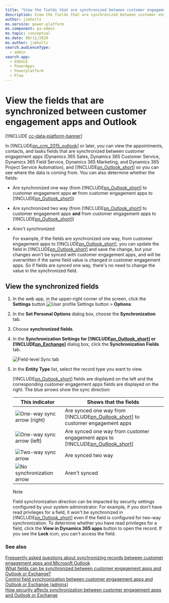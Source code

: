 ```yaml
---
title: "View the fields that are synchronized between customer engagement apps and Outlook  | MicrosoftDocs"
description: View the fields that are synchronized between customer engagement apps and Outlook
author: jimholtz
ms.service: power-platform
ms.component: pa-admin
ms.topic: conceptual
ms.date: 09/11/2020
ms.author: jimholtz
search.audienceType: 
  - admin
search.app:
  - D365CE
  - PowerApps
  - Powerplatform
  - Flow
---
```

# View the fields that are synchronized between customer engagement apps and Outlook

[!INCLUDE [cc-data-platform-banner](../includes/cc-data-platform-banner.md)]

In [!INCLUDE[pn_crm_2015_outlook](../includes/pn-crm-2015-outlook.md)] or later, you can view the appointments, contacts, and tasks fields that are synchronized between customer engagement apps (Dynamics 365 Sales, Dynamics 365 Customer Service, Dynamics 365 Field Service, Dynamics 365 Marketing, and Dynamics 365 Project Service Automation), and [!INCLUDE[pn_Outlook_short](../includes/pn-outlook-short.md)] so you can see where the data is coming from. You can also determine whether the fields:  

- Are synchronized one way (from [!INCLUDE[pn_Outlook_short](../includes/pn-outlook-short.md)] to customer engagement apps **or** from customer engagement apps to [!INCLUDE[pn_Outlook_short](../includes/pn-outlook-short.md)])  

- Are synchronized two way (from [!INCLUDE[pn_Outlook_short](../includes/pn-outlook-short.md)] to customer engagement apps **and** from customer engagement apps to [!INCLUDE[pn_Outlook_short](../includes/pn-outlook-short.md)])  

- Aren't synchronized  

  For example, if the fields are synchronized one way, from customer engagement apps to [!INCLUDE[pn_Outlook_short](../includes/pn-outlook-short.md)], you can update the field in [!INCLUDE[pn_Outlook_short](../includes/pn-outlook-short.md)] and save the change, but your changes won't be synced with customer engagement apps, and will be overwritten if the same field value is changed in customer engagement apps. So if fields are synced one way, there's no need to change the value in the synchronized field.  

## View the synchronized fields  

1. In the web app, in the upper-right corner of the screen, click the **Settings** button ![User profile Settings button](media/privileges-user.png "User profile Settings button") > **Options**.  

2. In the **Set Personal Options** dialog box, choose the **Synchronization** tab.    

3. Choose **synchronized fields**.  

4. In the **Synchronization Settings for [!INCLUDE[pn_Outlook_short](../includes/pn-outlook-short.md)] or [!INCLUDE[pn_Exchange](../includes/pn-exchange.md)]** dialog box, click the **Synchronization Fields** tab.  

   ![Field-level Sync tab](media/field-level-sync-tab.png "Field-level Sync tab")  

5. In the **Entity Type** list, select the record type you want to view.  

   [!INCLUDE[pn_Outlook_short](../includes/pn-outlook-short.md)] fields are displayed on the left and the corresponding customer engagement apps fields are displayed on the right. The blue arrows show the sync direction:  


   |This indicator  |Shows that the fields   |
   |----|---|
      | ![One-way sync arrow (right)](media/one-way-sync-arrow-right.png "One-way sync arrow (right)") | Are synced one way from [!INCLUDE[pn_Outlook_short](../includes/pn-outlook-short.md)] to customer engagement apps |
   |  ![One-way sync arrow (left)](media/one-way-sync-arrow-left.png "One-way sync arrow (left)")   | Are synced one way from customer engagement apps to [!INCLUDE[pn_Outlook_short](../includes/pn-outlook-short.md)] |
   |            ![Two-way sync arrow](media/two-way-sync-arrow.png "Two-way sync arrow")            |                                                                  Are synced two way                                                                  |
   |       ![No synchronization arrow](media/no-sync-arrow.png "No synchronization arrow")        |                                                                    Aren't synced                                                                     |

   > [!NOTE]
   >  Field synchronization direction can be impacted by security settings configured by your system administrator. For example, if you don't have read privileges for a field, it won't be synchronized in [!INCLUDE[pn_Outlook_short](../includes/pn-outlook-short.md)] even if the field is configured for two-way synchronization. To determine whether you have read privileges for a field, click the **View in Dynamics 365 apps** button to open the record. If you see the **Lock** icon, you can't access the field.  

### See also  
 [Frequently asked questions about synchronizing records between customer engagement apps and Microsoft Outlook](frequently-asked-questions-synchronizing-records-dynamics-365-and-outlook.md)   
 [What fields can be synchronized between customer engagement apps and Outlook or Exchange?](what-fields-synchronized-outlook.md)   
 [Control field synchronization between customer engagement apps and Outlook or Exchange (admins)](control-field-synchronization-outlook.md)   
 [How security affects synchronization between customer engagement apps and Outlook or Exchange](how-field-security-affects-synchronization-between-outlook.md)
